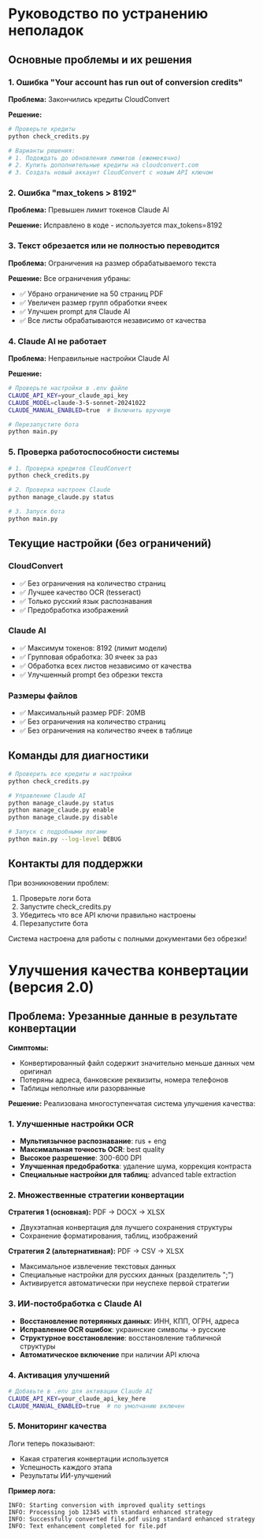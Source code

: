 # Руководство по устранению неполадок

## Основные проблемы и их решения

### 1. Ошибка "Your account has run out of conversion credits"

**Проблема:** Закончились кредиты CloudConvert

**Решение:**
```bash
# Проверьте кредиты
python check_credits.py

# Варианты решения:
# 1. Подождать до обновления лимитов (ежемесячно)
# 2. Купить дополнительные кредиты на cloudconvert.com
# 3. Создать новый аккаунт CloudConvert с новым API ключом
```

### 2. Ошибка "max_tokens > 8192"

**Проблема:** Превышен лимит токенов Claude AI

**Решение:** Исправлено в коде - используется max_tokens=8192

### 3. Текст обрезается или не полностью переводится

**Проблема:** Ограничения на размер обрабатываемого текста

**Решение:** Все ограничения убраны:
- ✅ Убрано ограничение на 50 страниц PDF
- ✅ Увеличен размер групп обработки ячеек 
- ✅ Улучшен prompt для Claude AI
- ✅ Все листы обрабатываются независимо от качества

### 4. Claude AI не работает

**Проблема:** Неправильные настройки Claude AI

**Решение:**
```bash
# Проверьте настройки в .env файле
CLAUDE_API_KEY=your_claude_api_key
CLAUDE_MODEL=claude-3-5-sonnet-20241022
CLAUDE_MANUAL_ENABLED=true  # Включить вручную

# Перезапустите бота
python main.py
```

### 5. Проверка работоспособности системы

```bash
# 1. Проверка кредитов CloudConvert
python check_credits.py

# 2. Проверка настроек Claude
python manage_claude.py status

# 3. Запуск бота
python main.py
```

## Текущие настройки (без ограничений)

### CloudConvert
- ✅ Без ограничения на количество страниц
- ✅ Лучшее качество OCR (tesseract)
- ✅ Только русский язык распознавания
- ✅ Предобработка изображений

### Claude AI  
- ✅ Максимум токенов: 8192 (лимит модели)
- ✅ Групповая обработка: 30 ячеек за раз
- ✅ Обработка всех листов независимо от качества
- ✅ Улучшенный prompt без обрезки текста

### Размеры файлов
- ✅ Максимальный размер PDF: 20MB
- ✅ Без ограничения на количество страниц
- ✅ Без ограничения на количество ячеек в таблице

## Команды для диагностики

```bash
# Проверить все кредиты и настройки
python check_credits.py

# Управление Claude AI
python manage_claude.py status
python manage_claude.py enable
python manage_claude.py disable

# Запуск с подробными логами
python main.py --log-level DEBUG
```

## Контакты для поддержки

При возникновении проблем:
1. Проверьте логи бота
2. Запустите check_credits.py
3. Убедитесь что все API ключи правильно настроены
4. Перезапустите бота

Система настроена для работы с полными документами без обрезки! 

# Улучшения качества конвертации (версия 2.0)

## Проблема: Урезанные данные в результате конвертации

**Симптомы:**
- Конвертированный файл содержит значительно меньше данных чем оригинал
- Потеряны адреса, банковские реквизиты, номера телефонов
- Таблицы неполные или разорванные

**Решение:**
Реализована многоступенчатая система улучшения качества:

### 1. Улучшенные настройки OCR
- **Мультиязычное распознавание**: rus + eng
- **Максимальная точность OCR**: best quality
- **Высокое разрешение**: 300-600 DPI
- **Улучшенная предобработка**: удаление шума, коррекция контраста
- **Специальные настройки для таблиц**: advanced table extraction

### 2. Множественные стратегии конвертации
**Стратегия 1 (основная):** PDF → DOCX → XLSX
- Двухэтапная конвертация для лучшего сохранения структуры
- Сохранение форматирования, таблиц, изображений

**Стратегия 2 (альтернативная):** PDF → CSV → XLSX  
- Максимальное извлечение текстовых данных
- Специальные настройки для русских данных (разделитель ";")
- Активируется автоматически при неуспехе первой стратегии

### 3. ИИ-постобработка с Claude AI
- **Восстановление потерянных данных**: ИНН, КПП, ОГРН, адреса
- **Исправление OCR ошибок**: украинские символы → русские
- **Структурное восстановление**: восстановление табличной структуры
- **Автоматическое включение** при наличии API ключа

### 4. Активация улучшений

```bash
# Добавьте в .env для активации Claude AI
CLAUDE_API_KEY=your_claude_api_key_here
CLAUDE_MANUAL_ENABLED=true  # по умолчанию включен
```

### 5. Мониторинг качества
Логи теперь показывают:
- Какая стратегия конвертации используется
- Успешность каждого этапа
- Результаты ИИ-улучшений

**Пример лога:**
```
INFO: Starting conversion with improved quality settings
INFO: Processing job 12345 with standard enhanced strategy  
INFO: Successfully converted file.pdf using standard enhanced strategy
INFO: Text enhancement completed for file.pdf
``` 